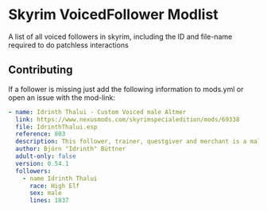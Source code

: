 # Skyrim VoicedFollower Modlist

A list of all voiced followers in skyrim, including the ID and file-name required to do patchless interactions

## Contributing

If a follower is missing just add the following information to mods.yml or open an issue with the mod-link:

```yml
- name: Idrinth Thalui - Custom Voiced male Altmer
  link: https://www.nexusmods.com/skyrimspecialedition/mods/69338
  file: IdrinthThalui.esp
  reference: 803
  description: This follower, trainer, questgiver and merchant is a male Altmer, focussing on Restoration magic and twohanded, elven swords. Comes with custom dialogue and patrols the world! 
  author: Björn "Idrinth" Büttner
  adult-only: false
  version: 0.54.1
  followers:
    - name Idrinth Thalui
      race: High Elf
      sex: male
      lines: 1837
```
